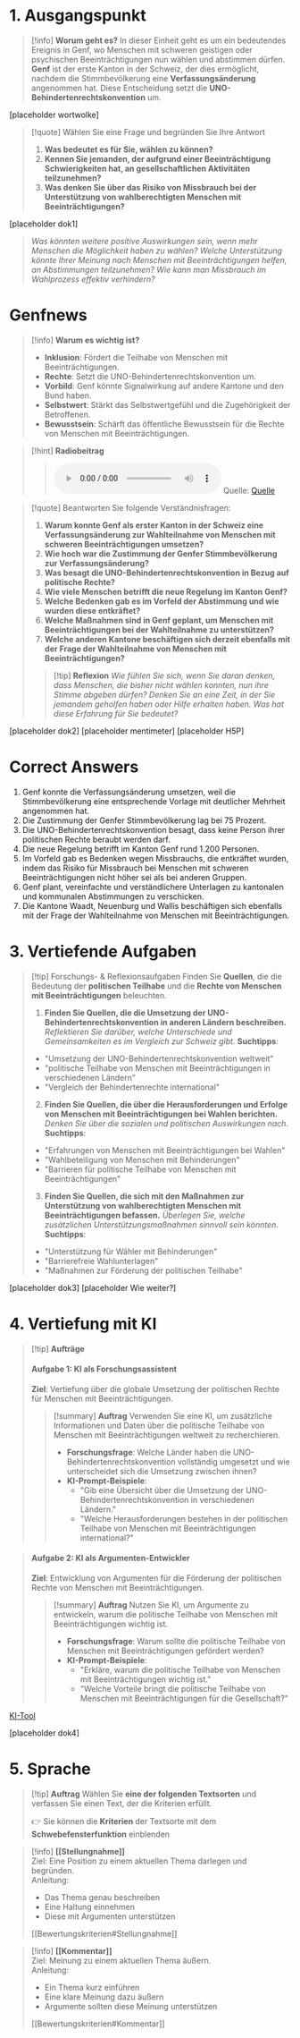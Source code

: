 # 1. Ausgangspunkt
>[!info] **Worum geht es?**
> In dieser Einheit geht es um ein bedeutendes Ereignis in Genf, wo Menschen mit schweren geistigen oder psychischen Beeinträchtigungen nun wählen und abstimmen dürfen. **Genf** ist der erste Kanton in der Schweiz, der dies ermöglicht, nachdem die Stimmbevölkerung eine **Verfassungsänderung** angenommen hat. Diese Entscheidung setzt die **UNO-Behindertenrechtskonvention** um.

[placeholder wortwolke]

>[!quote] Wählen Sie eine Frage und begründen Sie Ihre Antwort
>1. **Was bedeutet es für Sie, wählen zu können?**
>2. **Kennen Sie jemanden, der aufgrund einer Beeinträchtigung Schwierigkeiten hat, an gesellschaftlichen Aktivitäten teilzunehmen?**
>3. **Was denken Sie über das Risiko von Missbrauch bei der Unterstützung von wahlberechtigten Menschen mit Beeinträchtigungen?**

[placeholder dok1]

>*Was könnten weitere positive Auswirkungen sein, wenn mehr Menschen die Möglichkeit haben zu wählen?*
>*Welche Unterstützung könnte Ihrer Meinung nach Menschen mit Beeinträchtigungen helfen, an Abstimmungen teilzunehmen?*
>*Wie kann man Missbrauch im Wahlprozess effektiv verhindern?*

# Genfnews
>[!info] **Warum es wichtig ist?**
>- **Inklusion**: Fördert die Teilhabe von Menschen mit Beeinträchtigungen.
>- **Rechte**: Setzt die UNO-Behindertenrechtskonvention um.
>- **Vorbild**: Genf könnte Signalwirkung auf andere Kantone und den Bund haben.
>- **Selbstwert**: Stärkt das Selbstwertgefühl und die Zugehörigkeit der Betroffenen.
>- **Bewusstsein**: Schärft das öffentliche Bewusstsein für die Rechte von Menschen mit Beeinträchtigungen.

>[!hint] **Radiobeitrag**
>><audio controls><source src="URL"></audio>
>>Quelle: [Quelle](URL)

>[!quote] Beantworten Sie folgende Verständnisfragen:
>1. **Warum konnte Genf als erster Kanton in der Schweiz eine Verfassungsänderung zur Wahlteilnahme von Menschen mit schweren Beeinträchtigungen umsetzen?**
>2. **Wie hoch war die Zustimmung der Genfer Stimmbevölkerung zur Verfassungsänderung?**
>3. **Was besagt die UNO-Behindertenrechtskonvention in Bezug auf politische Rechte?**
>4. **Wie viele Menschen betrifft die neue Regelung im Kanton Genf?**
>5. **Welche Bedenken gab es im Vorfeld der Abstimmung und wie wurden diese entkräftet?**
>6. **Welche Maßnahmen sind in Genf geplant, um Menschen mit Beeinträchtigungen bei der Wahlteilnahme zu unterstützen?**
>7. **Welche anderen Kantone beschäftigen sich derzeit ebenfalls mit der Frage der Wahlteilnahme von Menschen mit Beeinträchtigungen?**
>
>>[!tip] **Reflexion**
>>*Wie fühlen Sie sich, wenn Sie daran denken, dass Menschen, die bisher nicht wählen konnten, nun ihre Stimme abgeben dürfen?*
>>*Denken Sie an eine Zeit, in der Sie jemandem geholfen haben oder Hilfe erhalten haben. Was hat diese Erfahrung für Sie bedeutet?*

[placeholder dok2]
[placeholder mentimeter]
[placeholder H5P]

# Correct Answers
1. Genf konnte die Verfassungsänderung umsetzen, weil die Stimmbevölkerung eine entsprechende Vorlage mit deutlicher Mehrheit angenommen hat.
2. Die Zustimmung der Genfer Stimmbevölkerung lag bei 75 Prozent.
3. Die UNO-Behindertenrechtskonvention besagt, dass keine Person ihrer politischen Rechte beraubt werden darf.
4. Die neue Regelung betrifft im Kanton Genf rund 1.200 Personen.
5. Im Vorfeld gab es Bedenken wegen Missbrauchs, die entkräftet wurden, indem das Risiko für Missbrauch bei Menschen mit schweren Beeinträchtigungen nicht höher sei als bei anderen Gruppen.
6. Genf plant, vereinfachte und verständlichere Unterlagen zu kantonalen und kommunalen Abstimmungen zu verschicken.
7. Die Kantone Waadt, Neuenburg und Wallis beschäftigen sich ebenfalls mit der Frage der Wahlteilnahme von Menschen mit Beeinträchtigungen.

# 3. Vertiefende Aufgaben
>[!tip] Forschungs- & Reflexionsaufgaben
>Finden Sie **Quellen**, die die Bedeutung der **politischen Teilhabe** und die **Rechte von Menschen mit Beeinträchtigungen** beleuchten.
>1. **Finden Sie Quellen, die die Umsetzung der UNO-Behindertenrechtskonvention in anderen Ländern beschreiben.** *Reflektieren Sie darüber, welche Unterschiede und Gemeinsamkeiten es im Vergleich zur Schweiz gibt*.
>**Suchtipps**: 
>   - "Umsetzung der UNO-Behindertenrechtskonvention weltweit"
>   - "politische Teilhabe von Menschen mit Beeinträchtigungen in verschiedenen Ländern"
>   - "Vergleich der Behindertenrechte international"
>2. **Finden Sie Quellen, die über die Herausforderungen und Erfolge von Menschen mit Beeinträchtigungen bei Wahlen berichten.** *Denken Sie über die sozialen und politischen Auswirkungen nach*.
>**Suchtipps**:
>   - "Erfahrungen von Menschen mit Beeinträchtigungen bei Wahlen"
>   - "Wahlbeteiligung von Menschen mit Behinderungen"
>   - "Barrieren für politische Teilhabe von Menschen mit Beeinträchtigungen"
>3. **Finden Sie Quellen, die sich mit den Maßnahmen zur Unterstützung von wahlberechtigten Menschen mit Beeinträchtigungen befassen.** *Überlegen Sie, welche zusätzlichen Unterstützungsmaßnahmen sinnvoll sein könnten*.
>**Suchtipps**:
>   - "Unterstützung für Wähler mit Behinderungen"
>   - "Barrierefreie Wahlunterlagen"
>   - "Maßnahmen zur Förderung der politischen Teilhabe"

[placeholder dok3]
[placeholder Wie weiter?]

# 4. Vertiefung mit KI

>[!tip] **Aufträge**
>#### Aufgabe 1: **KI als Forschungsassistent**
> **Ziel**: Vertiefung über die globale Umsetzung der politischen Rechte für Menschen mit Beeinträchtigungen.
>>[!summary] **Auftrag**
>>Verwenden Sie eine KI, um zusätzliche Informationen und Daten über die politische Teilhabe von Menschen mit Beeinträchtigungen weltweit zu recherchieren.
>> - **Forschungsfrage**: Welche Länder haben die UNO-Behindertenrechtskonvention vollständig umgesetzt und wie unterscheidet sich die Umsetzung zwischen ihnen?
>> - **KI-Prompt-Beispiele**:
>>     - "Gib eine Übersicht über die Umsetzung der UNO-Behindertenrechtskonvention in verschiedenen Ländern."
>>     - "Welche Herausforderungen bestehen in der politischen Teilhabe von Menschen mit Beeinträchtigungen international?"

>#### Aufgabe 2: **KI als Argumenten-Entwickler**
> **Ziel**: Entwicklung von Argumenten für die Förderung der politischen Rechte von Menschen mit Beeinträchtigungen.
>>[!summary] **Auftrag** 
>> Nutzen Sie KI, um Argumente zu entwickeln, warum die politische Teilhabe von Menschen mit Beeinträchtigungen wichtig ist.
>> - **Forschungsfrage**: Warum sollte die politische Teilhabe von Menschen mit Beeinträchtigungen gefördert werden?
>> - **KI-Prompt-Beispiele**:
>>     - "Erkläre, warum die politische Teilhabe von Menschen mit Beeinträchtigungen wichtig ist."
>>     - "Welche Vorteile bringt die politische Teilhabe von Menschen mit Beeinträchtigungen für die Gesellschaft?"

[KI-Tool](URL)

[placeholder dok4]

# 5. Sprache

>[!tip] **Auftrag**
>Wählen Sie **eine der folgenden Textsorten** und verfassen Sie einen Text, der die Kriterien erfüllt.
>
>👉 Sie können die **Kriterien** der Textsorte mit dem **Schwebefensterfunktion** einblenden

>[!info] **[[Stellungnahme]]**  
>Ziel: Eine Position zu einem aktuellen Thema darlegen und begründen.  
>Anleitung:  
>- Das Thema genau beschreiben  
>- Eine Haltung einnehmen  
>- Diese mit Argumenten unterstützen  
>
>[[Bewertungskriterien#Stellungnahme]]

>[!info] **[[Kommentar]]**  
>Ziel: Meinung zu einem aktuellen Thema äußern.  
>Anleitung:  
>- Ein Thema kurz einführen  
>- Eine klare Meinung dazu äußern  
>- Argumente sollten diese Meinung unterstützen  
>
>[[Bewertungskriterien#Kommentar]]